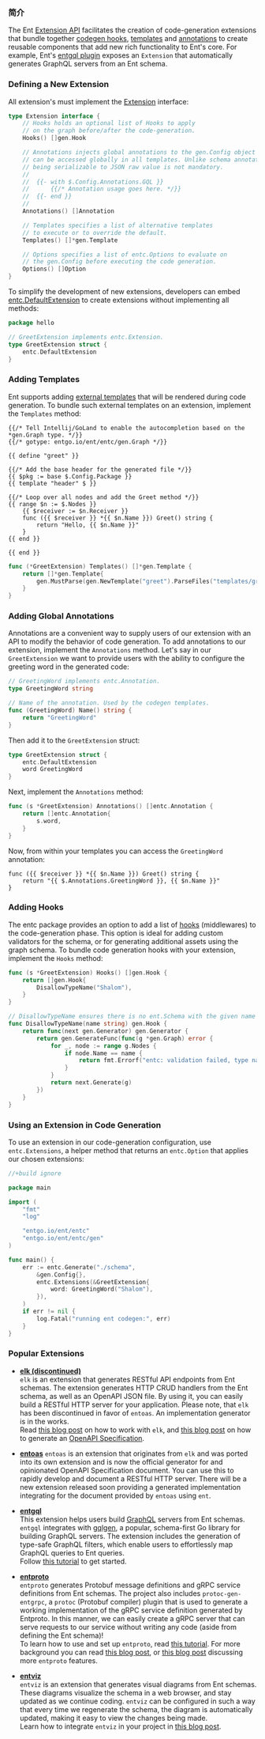 ### 简介

The Ent [Extension API](https://pkg.go.dev/entgo.io/ent/entc#Extension) facilitates the creation of code-generation extensions that bundle together [codegen hooks](code-gen.md#code-generation-hooks), [templates](templates.md) and [annotations](templates.md#annotations) to create reusable components that add new rich functionality to Ent's core. For example, Ent's [entgql plugin](https://pkg.go.dev/entgo.io/contrib/entgql#Extension) exposes an `Extension` that automatically generates GraphQL servers from an Ent schema.

### Defining a New Extension

All extension's must implement the [Extension](https://pkg.go.dev/entgo.io/ent/entc#Extension) interface:

```go
type Extension interface {
    // Hooks holds an optional list of Hooks to apply
    // on the graph before/after the code-generation.
    Hooks() []gen.Hook

    // Annotations injects global annotations to the gen.Config object that
    // can be accessed globally in all templates. Unlike schema annotations,
    // being serializable to JSON raw value is not mandatory.
    //
    //  {{- with $.Config.Annotations.GQL }}
    //      {{/* Annotation usage goes here. */}}
    //  {{- end }}
    //
    Annotations() []Annotation

    // Templates specifies a list of alternative templates
    // to execute or to override the default.
    Templates() []*gen.Template

    // Options specifies a list of entc.Options to evaluate on
    // the gen.Config before executing the code generation.
    Options() []Option
}
```
To simplify the development of new extensions, developers can embed [entc.DefaultExtension](https://pkg.go.dev/entgo.io/ent/entc#DefaultExtension) to create extensions  without implementing all methods:

```go
package hello

// GreetExtension implements entc.Extension.
type GreetExtension struct {
    entc.DefaultExtension
}
```

### Adding Templates

Ent supports adding [external templates](templates.md) that will be rendered during code generation. To bundle such external templates on an extension, implement the `Templates` method:
```gotemplate title="templates/greet.tmpl"
{{/* Tell Intellij/GoLand to enable the autocompletion based on the *gen.Graph type. */}}
{{/* gotype: entgo.io/ent/entc/gen.Graph */}}

{{ define "greet" }}

{{/* Add the base header for the generated file */}}
{{ $pkg := base $.Config.Package }}
{{ template "header" $ }}

{{/* Loop over all nodes and add the Greet method */}}
{{ range $n := $.Nodes }}
    {{ $receiver := $n.Receiver }}
    func ({{ $receiver }} *{{ $n.Name }}) Greet() string {
        return "Hello, {{ $n.Name }}"
    }
{{ end }}

{{ end }}
```
```go
func (*GreetExtension) Templates() []*gen.Template {
    return []*gen.Template{
        gen.MustParse(gen.NewTemplate("greet").ParseFiles("templates/greet.tmpl")),
    }
}
```

### Adding Global Annotations

Annotations are a convenient way to supply users of our extension with an API to modify the behavior of code generation. To add annotations to our extension, implement the `Annotations` method. Let's say in our `GreetExtension` we want to provide users with the ability to configure the greeting word in the generated code:

```go
// GreetingWord implements entc.Annotation.
type GreetingWord string

// Name of the annotation. Used by the codegen templates.
func (GreetingWord) Name() string {
    return "GreetingWord"
}
```
Then add it to the `GreetExtension` struct:
```go
type GreetExtension struct {
    entc.DefaultExtension
    word GreetingWord
}
```
Next, implement the `Annotations` method:
```go
func (s *GreetExtension) Annotations() []entc.Annotation {
    return []entc.Annotation{
        s.word,
    }
}
```
Now, from within your templates you can access the `GreetingWord` annotation:
```gotemplate
func ({{ $receiver }} *{{ $n.Name }}) Greet() string {
    return "{{ $.Annotations.GreetingWord }}, {{ $n.Name }}"
}
```

### Adding Hooks

The entc package provides an option to add a list of [hooks](code-gen.md#code-generation-hooks) (middlewares) to the code-generation phase. This option is ideal for adding custom validators for the schema, or for generating additional assets using the graph schema. To bundle code generation hooks with your extension, implement the `Hooks` method:

```go
func (s *GreetExtension) Hooks() []gen.Hook {
    return []gen.Hook{
        DisallowTypeName("Shalom"),
    }
}

// DisallowTypeName ensures there is no ent.Schema with the given name in the graph.
func DisallowTypeName(name string) gen.Hook {
    return func(next gen.Generator) gen.Generator {
        return gen.GenerateFunc(func(g *gen.Graph) error {
            for _, node := range g.Nodes {
                if node.Name == name {
                    return fmt.Errorf("entc: validation failed, type named %q not allowed", name)
                }
            }
            return next.Generate(g)
        })
    }
}
```

### Using an Extension in Code Generation

To use an extension in our code-generation configuration, use `entc.Extensions`, a helper method that returns an `entc.Option` that applies our chosen extensions:

```go title="ent/entc.go"
//+build ignore

package main

import (
    "fmt"
    "log"

    "entgo.io/ent/entc"
    "entgo.io/ent/entc/gen"
)

func main() {
    err := entc.Generate("./schema",
        &gen.Config{},
        entc.Extensions(&GreetExtension{
            word: GreetingWord("Shalom"),
        }),
    )
    if err != nil {
        log.Fatal("running ent codegen:", err)
    }
}
```

### Popular Extensions

- **[elk (discontinued)](https://github.com/masseelch/elk)**  
  `elk` is an extension that generates RESTful API endpoints from Ent schemas. The extension generates HTTP CRUD handlers from the Ent schema, as well as an OpenAPI JSON file. By using it, you can easily build a RESTful HTTP server for your application. Please note, that `elk` has been discontinued in favor of `entoas`. An implementation generator is in the works.   
  Read [this blog post](https://entgo.io/blog/2021/07/29/generate-a-fully-working-go-crud-http-api-with-ent) on how to work with `elk`, and [this blog post](https://entgo.io/blog/2021/09/10/openapi-generator) on how to generate an [OpenAPI Specification](https://swagger.io/resources/open-api/).

- **[entoas](https://github.com/ent/contrib/tree/master/entoas)** `entoas` is an extension that originates from `elk` and was ported into its own extension and is now the official generator for and opinionated OpenAPI Specification document. You can use this to rapidly develop and document a RESTful HTTP server. There will be a new extension released soon providing a generated implementation integrating for the document provided by `entoas` using `ent`.

- **[entgql](https://github.com/ent/contrib/tree/master/entgql)**  
  This extension helps users build [GraphQL](https://graphql.org/) servers from Ent schemas. `entgql` integrates with [gqlgen](https://github.com/99designs/gqlgen), a popular, schema-first Go library for building GraphQL servers. The extension includes the generation of type-safe GraphQL filters, which enable users to effortlessly map GraphQL queries to Ent queries.   
  Follow [this tutorial](https://entgo.io/docs/tutorial-todo-gql) to get started.

- **[entproto](https://github.com/ent/contrib/tree/master/entproto)**  
  `entproto` generates Protobuf message definitions and gRPC service definitions from Ent schemas. The project also includes `protoc-gen-entgrpc`, a `protoc` (Protobuf compiler) plugin that is used to generate a working implementation of the gRPC service definition generated by Entproto. In this manner, we can easily create a gRPC server that can serve requests to our service without writing any code (aside from defining the Ent schema)!  
  To learn how to use and set up `entproto`, read [this tutorial](https://entgo.io/docs/grpc-intro). For more background you can read [this blog post](https://entgo.io/blog/2021/03/18/generating-a-grpc-server-with-ent), or [this blog post](https://entgo.io/blog/2021/06/28/gprc-ready-for-use/) discussing more `entproto` features.

- **[entviz](https://github.com/hedwigz/entviz)**  
  `entviz` is an extension that generates visual diagrams from Ent schemas. These diagrams visualize the schema in a web browser, and stay updated as we continue coding. `entviz` can be configured in such a way that every time we regenerate the schema, the diagram is automatically updated, making it easy to view the changes being made.  
  Learn how to integrate `entviz` in your project in [this blog post](https://entgo.io/blog/2021/08/26/visualizing-your-data-graph-using-entviz).
